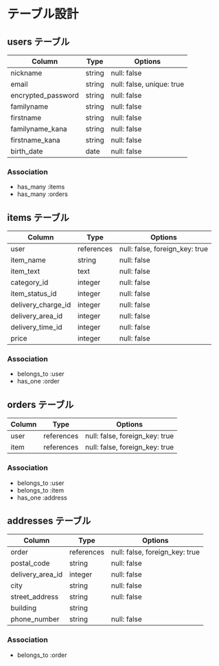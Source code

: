 # テーブル設計

## users テーブル

| Column             | Type    | Options                   |
| ------------------ | ------  | ------------------------- |
| nickname           | string  | null: false               |
| email              | string  | null: false, unique: true |
| encrypted_password | string  | null: false               |
| familyname         | string  | null: false               |
| firstname          | string  | null: false               |
| familyname_kana    | string  | null: false               |
| firstname_kana     | string  | null: false               |
| birth_date         | date    | null: false               |


### Association
- has_many :items
- has_many :orders


## items テーブル

| Column             | Type       | Options                        |
| ------------------ | ---------- | ------------------------------ |
| user               | references | null: false, foreign_key: true |
| item_name          | string     | null: false                    |
| item_text          | text       | null: false                    |
| category_id        | integer    | null: false                    |
| item_status_id     | integer    | null: false                    |
| delivery_charge_id | integer    | null: false                    |
| delivery_area_id   | integer    | null: false                    |
| delivery_time_id   | integer    | null: false                    |
| price              | integer    | null: false                    |

### Association
- belongs_to :user
- has_one :order


## orders テーブル

| Column             | Type       | Options                        |
| ------------------ | ---------- | ------------------------------ |
| user               | references | null: false, foreign_key: true |
| item               | references | null: false, foreign_key: true |

### Association
- belongs_to :user
- belongs_to :item
- has_one :address

## addresses テーブル

| Column                | Type       | Options                        |
| --------------------- | ---------- | ------------------------------ |
| order                 | references | null: false, foreign_key: true |
| postal_code           | string     | null: false                    |
| delivery_area_id      | integer    | null: false                    |
| city                  | string     | null: false                    |
| street_address        | string     | null: false                    |
| building              | string     |                                |
| phone_number          | string     | null: false                    |

### Association
- belongs_to :order















